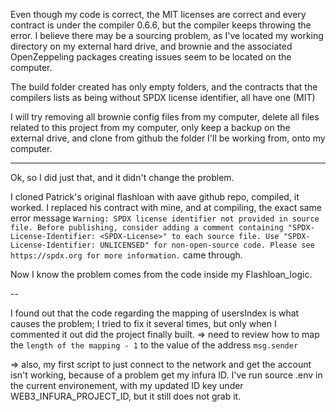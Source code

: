 Even though my code is correct, the MIT licenses are correct and every contract is under the compiler 0.6.6, but the compiler keeps throwing the error.
I believe there may be a sourcing problem, as I've located my working directory on my external hard drive, and brownie and the associated OpenZeppeling packages creating issues seem to be located on the computer.

The build folder created has only empty folders, and the contracts that the compilers lists as being without SPDX license identifier, all have one (MIT)

I will try removing all brownie config files from my computer, delete all files related to this project from my computer, only keep a backup on the external drive, and clone from github the folder I'll be working from, onto my computer.

---

Ok, so I did just that, and it didn't change the problem.

I cloned Patrick's original flashloan with aave github repo, compiled, it worked. I replaced his contract with mine, and at compiling, the exact same error message `Warning: SPDX license identifier not provided in source file. Before publishing, consider adding a comment containing "SPDX-License-Identifier: <SPDX-License>" to each source file. Use "SPDX-License-Identifier: UNLICENSED" for non-open-source code. Please see https://spdx.org for more information.` came through.

Now I know the problem comes from the code inside my Flashloan_logic.

--

I found out that the code regarding the mapping of usersIndex is what causes the problem; I tried to fix it several times, but only when I commented it out did the project finally built.
=> need to review how to map the `length of the mapping - 1` to the value of the address `msg.sender`

=> also, my first script to just connect to the network and get the account isn't working, because of a problem get my infura ID.
I've run source .env in the current environement, with my updated ID key under WEB3_INFURA_PROJECT_ID, but it still does not grab it.
